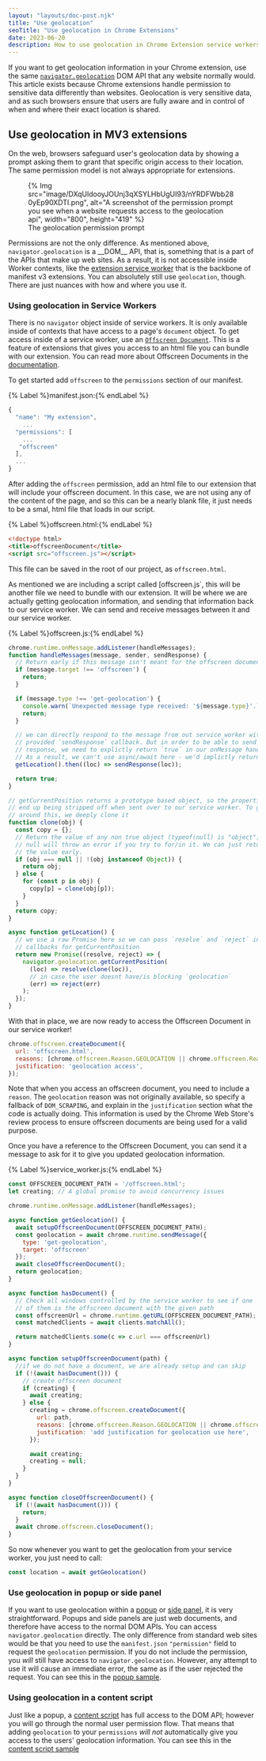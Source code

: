 ```yaml
---
layout: "layouts/doc-post.njk"
title: "Use geolocation"
seoTitle: "Use geolocation in Chrome Extensions"
date: 2023-06-20
description: How to use geolocation in Chrome Extension service workers, popups, side panels or content scripts.
---
```


If you want to get geolocation information in your Chrome extension, use the same [`navigator.geolocation`](geolocation) DOM API that any website normally would. This article exists because Chrome extensions handle permission to sensitive data differently than websites. Geolocation is very sensitive data, and as such browsers ensure that users are fully aware and in control of when and where their exact location is shared.

## Use geolocation in MV3 extensions

On the web, browsers safeguard user's geolocation data by showing a prompt asking them to grant that specific origin access to their location. The same permission model is not always appropriate for extensions.


<figure>
  {% Img src="image/DXqUldooyJOUnj3qXSYLHbUgUI93/nYRDFWbb280yEp90XDTI.png", alt="A screenshot of the permission prompt you see when a website requests access to the geolocation api", width="800", height="419" %}
  <figcaption>The geolocation permission prompt</figcaption>
</figure>

Permissions are not the only difference. As mentioned above, `navigator.geolocation` is a \_\_DOM\_\_ API, that is, something that is a part of the APIs that make up web sites. As a result, it is not accessible inside Worker contexts, like the [extension service worker](sw) that is the backbone of manifest v3 extensions. You can absolutely still use `geolocation`, though. There are just nuances with how and where you use it.


### Using geolocation in Service Workers

There is no `navigator` object inside of service workers. It is only available inside of contexts that have access to a page's `document` object. To get access inside of a service worker, use an [`Offscreen Document`](offscreen). This is a feature of extensions that gives you access to an html file you can bundle with our extension. You can read more about Offscreen Documents in the [documentation](offscreen). 

To get started add `offscreen` to the `permissions` section of our manifest.

{% Label %}manifest.json:{% endLabel %}

```js
{
  "name": "My extension",
    ...
  "permissions": [
    ...
   "offscreen"
  ],
  ...
}
```

After adding the `offscreen` permission, add an html file to our extension that will include your offscreen document. In this case, we are not using any of the content of the page, and so this can be a nearly blank file, it just needs to be a smal, html file that loads in our script.

{% Label %}offscreen.html:{% endLabel %}

```html
<!doctype html>
<title>offscreenDocument</title>
<script src="offscreen.js"></script>
```

This file can be saved in the root of our project, as `offscreen.html`.

As mentioned we are including a script called [offscreen.js`, this will be another file we need to bundle with our extension. It will be where we are actually getting geolocation information, and sending that information back to our service worker. We can send and receive messages between it and our service worker.

{% Label %}offscreen.js:{% endLabel %}

```js
chrome.runtime.onMessage.addListener(handleMessages);
function handleMessages(message, sender, sendResponse) {
  // Return early if this message isn't meant for the offscreen document.
  if (message.target !== 'offscreen') {
    return;
  }

  if (message.type !== 'get-geolocation') {
    console.warn(`Unexpected message type received: '${message.type}'.`);
    return;
  }

  // we can directly respond to the message from out service_worker with the
  // provided `sendResponse` callback. But in order to be able to send an async
  // response, we need to explictly return `true` in our onMessage handler
  // As a result, we can't use async/await here - we'd implictly return a Promise.
  getLocation().then((loc) => sendResponse(loc));

  return true;
}

// getCurrentPosition returns a prototype based object, so the properties
// end up being stripped off when sent over to our service worker. To get
// around this, we deeply clone it
function clone(obj) {
  const copy = {};
  // Return the value of any non true object (typeof(null) is "object") directly.
  // null will throw an error if you try to for/in it. We can just return
  // the value early.
  if (obj === null || !(obj instanceof Object)) {
    return obj;
  } else {
    for (const p in obj) {
      copy[p] = clone(obj[p]);
    }
  }
  return copy;
}

async function getLocation() {
  // we use a raw Promise here so we can pass `resolve` and `reject` into the
  // callbacks for getCurrentPosition
  return new Promise((resolve, reject) => {
    navigator.geolocation.getCurrentPosition(
      (loc) => resolve(clone(loc)),
      // in case the user doesnt have/is blocking `geolocation`
      (err) => reject(err)
    );
  });
}
```


With that in place, we are now ready to access the Offscreen Document in our service worker!

```js
chrome.offscreen.createDocument({
  url: 'offscreen.html',
  reasons: [chrome.offscreen.Reason.GEOLOCATION || chrome.offscreen.Reason.DOM_SCRAPING],
  justification: 'geolocation access',
});
```

Note that when you access an offscreen document, you need to include a `reason`. The `geolocation` reason was not originally available, so specify a fallback of `DOM_SCRAPING`, and explain in the `justification` section what the code is actually doing. This information is used by the Chrome Web Store's review process to ensure offscreen documents are being used for a valid purpose.

Once you have a reference to the Offscreen Document, you can send it a message to ask for it to give you updated geolocation information.

{% Label %}service\_worker.js:{% endLabel %}

```js
const OFFSCREEN_DOCUMENT_PATH = '/offscreen.html';
let creating; // A global promise to avoid concurrency issues

chrome.runtime.onMessage.addListener(handleMessages);

async function getGeolocation() {
  await setupOffscreenDocument(OFFSCREEN_DOCUMENT_PATH);
  const geolocation = await chrome.runtime.sendMessage({
    type: 'get-geolocation',
    target: 'offscreen'
  });
  await closeOffscreenDocument();
  return geolocation;
}

async function hasDocument() {
  // Check all windows controlled by the service worker to see if one
  // of them is the offscreen document with the given path
  const offscreenUrl = chrome.runtime.getURL(OFFSCREEN_DOCUMENT_PATH);
  const matchedClients = await clients.matchAll();

  return matchedClients.some(c => c.url === offscreenUrl)
}

async function setupOffscreenDocument(path) {
  //if we do not have a document, we are already setup and can skip
  if (!(await hasDocument())) {
    // create offscreen document
    if (creating) {
      await creating;
    } else {
      creating = chrome.offscreen.createDocument({
        url: path,
        reasons: [chrome.offscreen.Reason.GEOLOCATION || chrome.offscreen.Reason.DOM_SCRAPING],
        justification: 'add justification for geolocation use here',
      });

      await creating;
      creating = null;
    }
  }
}

async function closeOffscreenDocument() {
  if (!(await hasDocument())) {
    return;
  }
  await chrome.offscreen.closeDocument();
}
```

So now whenever you want to get the geolocation from your service worker, you just need to call:

```js
const location = await getGeolocation()
```

### Use geolocation in popup or side panel

If you want to use geolocation within a [popup](popup) or [side panel](sidepanel), it is very straightforward. Popups and side panels are just web documents, and therefore have access to the normal DOM APIs. You can access `navigator.geolocation` directly. The only difference from standard web sites would be that you need to use the `manifest.json` `"permission"` field to request the `geolocation` permission. If you do not include the permission, you _will_ still have access to `navigator.geolocation`. However, any attempt to use it will cause an immediate error, the same as if the user rejected the request. You can see this in the [popup sample](popup-sample).

### Using geolocation in a content script

Just like a popup, a [content script](content) has full access to the DOM API; however you will go through the normal user permission flow. That means that adding `geolocation` to your `permissions` _will not_ automatically give you access to the users' geolocation information. You can see this in the [content script sample](contentscript-sample)

[content]: docs/extensions/mv3/content\_scripts/
[contentscript-sample]: https://github.com/GoogleChrome/chrome-extensions-samples/tree/main/functional-samples/cookbook.geolocation-contentscript
[crbug]: https://bugs.chromium.org/p/chromium/issues/list?q=component%3APlatform%3EExtensions%20geolocation
[geolocation]: https://developer.mozilla.org/docs/Web/API/Navigator/geolocation
[manifest]: docs/extensions/mv3/manifest/
[offscreen]: docs/extensions/reference/offscreen/
[popup-sample]: https://github.com/GoogleChrome/chrome-extensions-samples/tree/main/functional-samples/cookbook.geolocation-popup
[popup]: docs/extensions/reference/action/#popup
[sidepanel]: docs/extensions/reference/sidePanel/
[sw]: docs/extensions/mv3/service\_workers/
